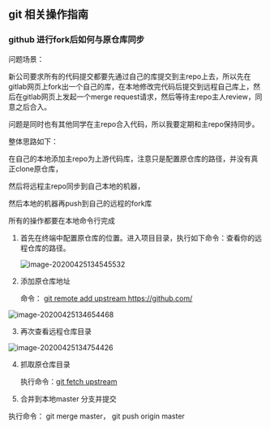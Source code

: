 ## git 相关操作指南

### github 进行fork后如何与原仓库同步

问题场景：

新公司要求所有的代码提交都要先通过自己的库提交到主repo上去，所以先在gitlab网页上fork出一个自己的库，在本地修改完代码后提交到远程自己库上，然后在gitlab网页上发起一个merge request请求，然后等待主repo主人review，同意之后合入。

问题是同时也有其他同学在主repo合入代码，所以我要定期和主repo保持同步。


整体思路如下：

在自己的本地添加主repo为上游代码库，注意只是配置原仓库的路径，并没有真正clone原仓库，

然后将远程主repo同步到自己本地的机器，

然后本地的机器再push到自己的远程的fork库

所有的操作都要在本地命令行完成

1. 首先在终端中配置原仓库的位置。进入项目目录，执行如下命令：查看你的远程仓库的路径。

   ![image-20200425134545532](C:\Users\Administrator\AppData\Roaming\Typora\typora-user-images\image-20200425134545532.png)

2. 添加原仓库地址 

   命令： <u>git remote add upstream https://github.com/</u>

![image-20200425134654468](C:\Users\Administrator\AppData\Roaming\Typora\typora-user-images\image-20200425134654468.png)

3. 再次查看远程仓库目录

   

![image-20200425134754426](C:\Users\Administrator\AppData\Roaming\Typora\typora-user-images\image-20200425134754426.png)

4. 抓取原仓库目录 

   执行命令：<u>git fetch upstream</u>

   

5.  合并到本地master 分支并提交

   执行命令： git merge master，  git push origin master

   ​    

   

   

   

